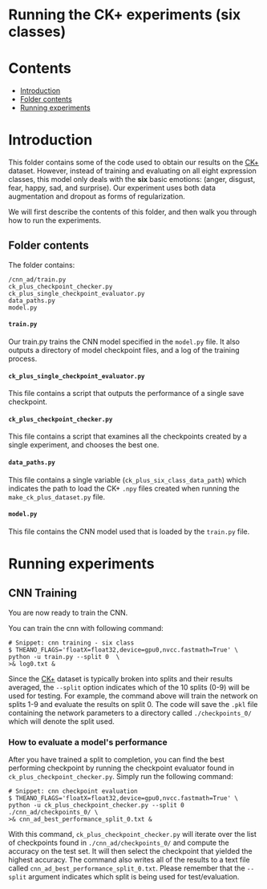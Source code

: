 # Running the CK+ experiments (six classes)

# Contents
+ [Introduction](#introduction)
+ [Folder contents](#folder-contents)
+ [Running experiments](#running-experiments)

# Introduction

This folder contains some of the code used to obtain our results on the [CK+][CK+] dataset. However, instead of training and evaluating on all eight expression classes, this model only deals with the **six** basic emotions: (anger, disgust, fear, happy, sad, and surprise). Our experiment uses both data augmentation and dropout as forms of regularization.

We will first describe the contents of this folder, and then walk you through
how to run the experiments.

## Folder contents
The folder contains:
``` shell
/cnn_ad/train.py
ck_plus_checkpoint_checker.py
ck_plus_single_checkpoint_evaluator.py
data_paths.py
model.py
```

#### `train.py`
Our train.py trains the CNN model specified in the ``model.py`` file. It also outputs a 
directory of model checkpoint files, and a log of the training process.

#### `ck_plus_single_checkpoint_evaluator.py`
This file contains a script that outputs the performance of a single save checkpoint.

#### `ck_plus_checkpoint_checker.py`
This file contains a script that examines all the checkpoints created by a 
single experiment, and chooses the best one.

#### `data_paths.py`
This file contains a single variable (``ck_plus_six_class_data_path``) which indicates the path to load the CK+ ``.npy`` files 
created when running the ``make_ck_plus_dataset.py`` file.

#### `model.py`
This file contains the CNN model used that is loaded by the ``train.py`` file.


# Running experiments

## CNN Training

You are now ready to train the CNN.  

You can train the cnn with following command: 
``` shell
# Snippet: cnn training - six class
$ THEANO_FLAGS='floatX=float32,device=gpu0,nvcc.fastmath=True' \ 
python -u train.py --split 0  \ 
>& log0.txt & 
```

Since the [CK+][CK+] dataset is typically broken into splits and their results averaged,
the `--split` option indicates which of the 10 splits (0-9) will be used for testing. For example,
the command above will train the network on splits 1-9 and evaluate the results on split 0. The code 
will save the `.pkl` file containing the network parameters to a directory called `./checkpoints_0/` 
which will denote the split used.

### How to evaluate a model's performance

After you have trained a split to completion, you can find the best performing
checkpoint by running the checkpoint evaluator found in 
`ck_plus_checkpoint_checker.py`. Simply run the following command:

``` shell
# Snippet: cnn checkpoint evaluation
$ THEANO_FLAGS='floatX=float32,device=gpu0,nvcc.fastmath=True' \ 
python -u ck_plus_checkpoint_checker.py --split 0 ./cnn_ad/checkpoints_0/ \
>& cnn_ad_best_performance_split_0.txt &
```

With this command, `ck_plus_checkpoint_checker.py` will iterate over the list of
checkpoints found in `./cnn_ad/checkpoints_0/` and compute the accuracy on 
the test set. It will then select the checkpoint that yielded the highest
accuracy. The command also writes all of the results to a text file called 
`cnn_ad_best_performance_split_0.txt`. Please remember that the `--split`
argument indicates which split is being used for test/evaluation.


[CK+]:http://www.pitt.edu/~emotion/ck-spread.htm
